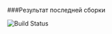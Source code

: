 ###Результат последней сборки

![Build Status](https://github.com/Luchiana73/GH-Actions_Postman-hw_4.3.1/actions/workflows/blank.yml/badge.svg)

